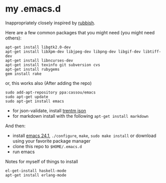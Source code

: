 # my .emacs.d

Inappropriately closely inspired by [rubbish](https://github.com/rubbish/rubbish-emacs-setup).

Here are a few common packages that you might need (you might need others):

    apt-get install libgtk2.0-dev
    apt-get install libXpm-dev libjpeg-dev libpng-dev libgif-dev libtiff-dev
    apt-get install libncurses-dev
    apt-get install texinfo git subversion cvs
    apt-get install rubygems
    gem install rake

or, this works also (After adding the repo)

    sudo add-apt-repository ppa:cassou/emacs
    sudo apt-get update
    sudo apt-get install emacs

* for json-validate, install [trentm json](https://github.com/trentm/json)
* for markdown install with the following `apt-get install markdown`

And then:
* install [emacs 24.1](http://www.gnu.org/software/emacs/), `./configure`, `make`, `sudo make install` or download using your favorite package manager
* clone this repo to `$HOME/.emacs.d`
* run emacs

Notes for myself of things to install

    el-get-install haskell-mode
    apt-get install erlang-mode
